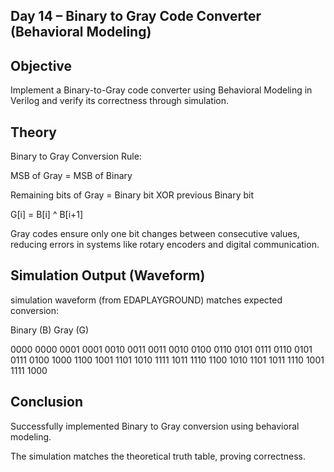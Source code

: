 ## Day 14 – Binary to Gray Code Converter (Behavioral Modeling)

## Objective

Implement a Binary-to-Gray code converter using Behavioral Modeling in Verilog and verify its correctness through simulation.

## Theory

Binary to Gray Conversion Rule:

MSB of Gray = MSB of Binary

Remaining bits of Gray = Binary bit XOR previous Binary bit

G[i] = B[i] ^ B[i+1]

Gray codes ensure only one bit changes between consecutive values, reducing errors in systems like rotary encoders and digital communication.
        
## Simulation Output (Waveform)

simulation waveform (from EDAPLAYGROUND) matches expected conversion:

Binary (B)	Gray (G)

0000	0000
0001	0001
0010	0011
0011	0010
0100	0110
0101	0111
0110	0101
0111	0100
1000	1100
1001	1101
1010	1111
1011	1110
1100	1010
1101	1011
1110	1001
1111	1000


## Conclusion

Successfully implemented Binary to Gray conversion using behavioral modeling.

The simulation matches the theoretical truth table, proving correctness.
